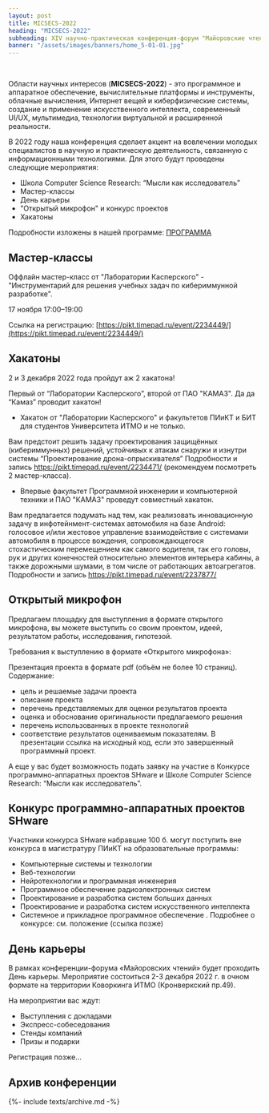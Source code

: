 ```yaml
---
layout: post
title: MICSECS-2022
heading: "MICSECS-2022"
subheading: XIV научно-практическая конференция-форум "Майоровские чтения"
banner: "/assets/images/banners/home_5-01-01.jpg"
---
```


<br/> <!-- необходимо для корректного форматирования --> 

Области научных интересов (**MICSECS-2022**) - это программное и аппаратное обеспечение, вычислительные платформы и инструменты, облачные вычисления, Интернет вещей и киберфизические системы, создание и применение искусственного интеллекта, современный UI/UX, мультимедиа, технологии виртуальной и расширенной реальности.

В 2022 году наша конференция сделает акцент на вовлечении молодых специалистов в научную и практическую деятельность, связанную с информационными технологиями. Для этого будут проведены следующие мероприятия:

- Школа Computer Science Research: “Мысли как исследователь”
- Мастер-классы
- День карьеры
- "Открытый микрофон" и конкурс проектов
- Хакатоны

Подробности изложены в нашей программе: [ПРОГРАММА](program.html)

<!-- ## Важные даты -->


## Мастер-классы

Оффлайн мастер-класс от "Лаборатории Касперского" - "Инструментарий для решения учебных задач по кибериммунной разработке".

17 ноября 17:00–19:00

Ссылка на регистрацию:
[https://pikt.timepad.ru/event/2234449/](https://pikt.timepad.ru/event/2234449/)

## Хакатоны

2 и 3 декабря 2022 года пройдут аж 2 хакатона!

Первый от “Лаборатории Касперского”, второй от ПАО "КАМАЗ". Да да “Камаз” проводит хакатон! 

- Хакатон от "Лаборатории Касперского" и факультетов ПИиКТ и БИТ для студентов Университета ИТМО и не только. 

Вам предстоит решить задачу проектирования защищённых (кибериммунных) решений, устойчивых к атакам снаружи и изнутри системы “Проектирование дрона-опрыскивателя” Подробности и запись https://pikt.timepad.ru/event/2234471/ (рекомендуем посмотреть 2 мастер-класса).


- Впервые факультет Программной инженерии и компьютерной техники и ПАО "КАМАЗ" проведут совместный хакатон.

Вам предлагается подумать над тем, как реализовать инновационную задачу в инфотейнмент-системах автомобиля на базе Android: голосовое и/или жестовое управление взаимодействие с системами автомобиля в процессе вождения, сопровождающегося стохастическим перемещением как самого водителя, так его головы, рук и других конечностей относительно элементов интерьера кабины, а также дорожными шумами, в том числе от работающих автоагрегатов. 
Подробности и запись https://pikt.timepad.ru/event/2237877/


## Открытый микрофон

Предлагаем площадку для выступления в формате открытого микрофона, вы можете выступить со своим проектом, идеей, результатом работы, исследования, гипотезой.
 
Требования к выступлению в формате «Открытого микрофона»:

Презентация проекта в формате pdf (объём не более 10 страниц). Содержание:
- цель и решаемые задачи проекта
- описание проекта
- перечень представляемых для оценки результатов проекта
- оценка и обоснование оригинальности предлагаемого решения
- перечень использованных в проекте технологий
- соответствие результатов оцениваемым показателям. В презентации ссылка на исходный код, если это завершенный программный проект.
 
А еще у вас будет возможность подать заявку на участие в Конкурсе программно-аппаратных проектов SHware и Школе Computer Science Research: “Мысли как исследователь”.

## Конкурс программно-аппаратных проектов SHware

Участники конкурса SHware набравшие 100 б. могут поступить вне конкурса в  магистратуру ПИиКТ на образовательные программы: 
- Компьютерные системы и технологии 
- Веб-технологии 
- Нейротехнологии и программная инженерия
- Программное обеспечение радиоэлектронных систем
- Проектирование и разработка систем больших данных
- Проектирование и разработка систем искусственного интеллекта
- Системное и прикладное программное обеспечение .
Подробнее о конкурсе: см. положение (ссылка позже)


## День карьеры

В рамках конференции-форума «Майоровских чтений» будет проходить День карьеры.
Мероприятие состоиться 2-3 декабря 2022 г. в очном формате на территории Коворкинга ИТМО (Кронверкский пр.49).

На мероприятии вас ждут:
- Выступления с докладами
- Экспресс-собеседования
- Стенды компаний
- Призы и подарки

Регистрация позже…
<!--
## Партнёры на день карьеры
<a href="https://2022.micsecs.org" Target="_blank"><Img src="/assets/images/Logo.jpg" Width="400" Height="300"> </a>-->




<!-- <a href="https://itmo.ru/ru/" Target="_blank"><Img src="/assets/images/itmo_logo_horiz_white_en.png" Width="230" Height="50"> </a> -->
<!-- <a href="https://masterdata.ru/about/" Target="_blank"><Img src="/assets/images/logo-blue-1.png" Width="200" Height="50"> </a> -->

## Архив конференции

{%- include texts/archive.md -%}
